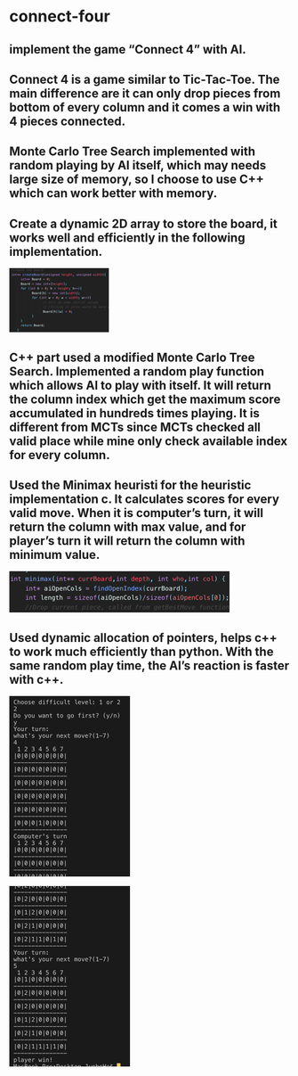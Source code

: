 ﻿# connect-four

## implement the game “Connect 4” with AI.

## Connect 4 is a game similar to Tic-Tac-Toe. The main difference are it can only drop pieces from bottom of every column and it comes a win with 4 pieces connected. 

## Monte Carlo Tree Search implemented with random playing by AI itself, which may needs large size of memory, so I choose to use C++ which can work better with memory.

## Create a dynamic 2D array to store the board, it works well and efficiently in the following implementation.


![Alt text](screenshots/cf2.png)

## C++ part used a modified Monte Carlo Tree Search. Implemented a random play function which allows AI to play with itself. It will return the column index which get the maximum score accumulated in hundreds times playing. It is different from MCTs since MCTs checked all valid place while mine only check available index for every column. 

## Used the Minimax heuristi for the heuristic implementation c. It calculates scores for every valid move. When it is computer’s turn, it will return the column with max value, and for player’s turn it will return the column with minimum value.

![Alt text](screenshots/cf3.png)

## Used dynamic allocation of pointers, helps c++ to work much efficiently than python. With the same random play time, the AI’s reaction is faster with c++.


![Alt text](screenshots/cf4.png)

![Alt text](screenshots/cf6.png)
